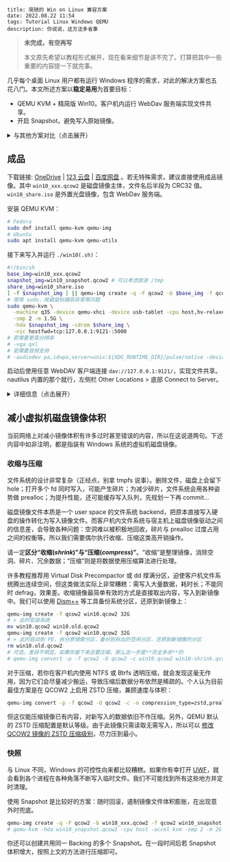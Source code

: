 ```
title: 简陋的 Win on Linux 兼容方案
date: 2022.08.22 11:54
tags: Tutorial Linux Windows QEMU
description: 你说说，这方法多省事
```

> **未完成，有空再写**
>
> 本文原先希望以教程形式展开，现在看来细节是讲不完了。打算把其中一些重要的内容提一下就完事。

几乎每个桌面 Linux 用户都有运行 Windows 程序的需求，对此的解决方案也五花八门。本文所述方案以**稳定易用**为首要目标：

- QEMU KVM + 精简版 Win10。客户机内运行 WebDav 服务端实现文件共享。
- 开启 Snapshot，避免写入原始镜像。

<details>
<summary>与其他方案对比（点击展开）</summary>

对比 Wine：

- Wine 性能几乎无损失，甚至可通过 Proton 运行大型游戏；本方案图形性能较弱。
- 本方案较为通用，可在各种硬件、内核、发行版下运行；Wine 对环境要求较多。
- 本方案几乎无需维护，一劳永逸；Wine 有时需为特定应用作出调整，存在紧急情况下新应用无法运行的尴尬。

对比其他虚拟机：

- VitrualBox 图形性能略好，需额外加载内核模块，可能在内核升级后崩溃；本方案使用 KVM，无需额外内核模块，更稳定。
- ESXi 综合性能较好，安装繁琐，收费；本方案安装简便，除 Windows 本身外完全开源。
- 本方案中 QCOW2 磁盘镜像支持 ZSTD 压缩，可大幅减小体积（当前为 `1.33 GiB`）。

</details>

## 成品

下载链接: [OneDrive](https://1drv.ms/u/s!AndLPYbx5v06kh_hMRzLhgoTqOvN) | [123 云盘](https://www.123pan.com/s/SfI0Vv-yDEhd) | [百度网盘](https://pan.baidu.com/s/1M0zD537bNU5i78pcIyYk_w) 。若无特殊需求，建议直接使用成品镜像。其中 `win10_xxx.qcow2` 是磁盘镜像主体，文件名后半段为 CRC32 值。`win10_share.iso` 是外置光盘镜像，包含 WebDav 服务端。

安装 QEMU KVM：

```sh
# Fedora
sudo dnf install qemu-kvm qemu-img
# Ubuntu
sudo apt install qemu-kvm qemu-utils
```

接下来写入并运行 `./win10(.sh)`：

```sh
#!/bin/sh
base_img=win10_xxx.qcow2
snapshot_img=win10_snapshot.qcow2 # 可以考虑放进 /tmp
share_img=win10_share.iso
[ -f $snapshot_img ] || qemu-img create -q -F qcow2 -b $base_img -f qcow2 $snapshot_img
# 使用 sudo，规避鼠标捕获异常等问题
sudo qemu-kvm \
  -machine q35 -device qemu-xhci -device usb-tablet -cpu host,hv-relaxed,hv-vapic,hv-spinlocks=0x1fff,hv-vpindex,hv-time,hv-synic,hv-stimer \
  -smp 2 -m 1.5G \
  -hda $snapshot_img -cdrom $share_img \
  -nic hostfwd=tcp:127.0.0.1:9121-:5000
# 若需要更高分辨率
# -vga qxl
# 若需要音频支持
# -audiodev pa,id=pa,server=unix:${XDG_RUNTIME_DIR}/pulse/native -device usb-audio,audiodev=pa
```

启动后使用任意 WebDAV 客户端连接 `dav://127.0.0.1:9121/`，实现文件共享。nautilus 内置的那个就行，左侧栏 Other Locations > 底部 Connect to Server。

<details>
<summary>详细信息（点击展开）</summary>

- 集成常用运行库和精简版输入法。建议将自定义内容写入外置光盘镜像。
- 未激活。个人认为不影响使用，且 KMS 激活存在过期的麻烦。
- 默认 Administrator 用户，禁用 UAC 等几乎所有安全功能。
- 注销后立刻自动登录，便于自动修改缩放等需注销生效的设置。
- 在 QEMU 6.2 上制作，经测试 7.1 可用，之后应该也没问题。
- 为什么使用中文版系统：因为国内许多软件在非中文系统下会卡 Bug。也许你可以换用 Tiny10。
- 为什么不使用 virt-manager：因为 QEMU 命令行更简短可控。想用 virt-manager 也行，依上文填入参数即可。

磁盘镜像更新日志：

- `20221002(a58fd75e)`：进一步提升 ZSTD 压缩等级，减小体积。
- `20221001(8b8db6b9)`：统一资源管理器列布局；消除开始菜单最近添加提示；恢复系统属性信息到原版。
- `20220904(d936163a)`：修复输入法无法输入全角符号(原帖 84 楼)；消除 IE 主页破坏提示。

鸣谢：

- [Windows 10 三杰版 LTSB 2016 SE ...](http://wuyou.net/forum.php?mod=viewthread&tid=411792)
- [搜狗五笔输入法 v5.2 正式版 ...](http://wuyou.net/forum.php?mod=viewthread&tid=428671)
- [sigoden / dufs - GitHub](https://github.com/sigoden/dufs)
- [Improving the Performance ... QEMU](https://leduccc.medium.com/improving-the-performance-of-a-windows-10-guest-on-qemu-a5b3f54d9cf5)

</details>

## 减小虚拟机磁盘镜像体积

当前网络上对减小镜像体积有许多过时甚至错误的内容，所以在这说道两句。下述内容中如非注明，都是指装有 Windows 系统的虚拟机磁盘镜像。

### 收缩与压缩

文件系统的设计非常复杂（正经点，别拿 tmpfs 说事）。删除文件，磁盘上会留下 hole；打开多个 fd 同时写入，可能产生碎片；为减少碎片，文件系统会用各种姿势做 prealloc；为提升性能，还可能缓存写入队列，先规划一下再 commit...

磁盘镜像文件本质是一个 user space 的文件系统 backend，把原本直接写入硬盘的操作转化为写入镜像文件。而客户机内文件系统与宿主机上磁盘镜像驱动之间的信息差，会导致各种问题：空洞难以被积极地回收，碎片与 prealloc 过度占用之间的权衡等。所以我们需要偶尔执行收缩、压缩这类高开销操作。

请一定**区分“收缩(_shrink_)”与“压缩(_compress_)”**。“收缩”是整理镜像，消除空洞、碎片、冗余数据；“压缩”则是将数据使用压缩算法进行处理。

许多教程推荐用 Virtual Disk Precompactor 或 dd 撑满分区，迫使客户机文件系统腾出连续空间，但这类做法实际上非常糟糕：需写入大量数据，耗时长；不能同时 defrag，效果差。收缩镜像最简单有效的方式是直接取出内容，写入到新镜像中。我们可以使用 [Dism++](http://dism.cf) 等工具备份系统分区，还原到新镜像上：

```sh
qemu-img create -f qcow2 win10.qcow2 32G
# > 此时安装系统
mv win10.qcow2 win10.old.qcow2
qemu-img create -f qcow2 win10.qcow2 32G
# > 此时启动到 PE，拆分原镜像分区，备份到拆出的空闲分区，还原到新镜像的分区
rm win10.old.qcow2
# 可选，差异不明显。如果你接下来还要压缩，那么这一步是**完全多余**的
# qemu-img convert -p -f qcow2 -O qcow2 -c win10.qcow2 win10-shrink.qcow2
```

对于压缩，若你在客户机内使用 NTFS 或 Btrfs 透明压缩，就会发现这毫无作用，因为它们会尽量减少搬运，导致压缩后数据分布依然是稀疏的。个人认为目前最佳方案是在 QCOW2 上启用 ZSTD 压缩，兼顾速度与体积：

```sh
qemu-img convert -p -f qcow2 -O qcow2 -c -o compression_type=zstd,preallocation=off win10.qcow2 win10-zstd.qcow2
```

但这仅能压缩镜像已有内容，对新写入的数据依旧不作压缩。另外，QEMU 默认的 ZSTD 压缩配置是默认等级。由于此镜像只需读取无需写入，所以可以 [修改 QCOW2 镜像的 ZSTD 压缩级别](/./post/202206112353)，尽力压到最小。

### 快照

与 Linux 不同，Windows 的可控性向来都比较糟糕。如果你有幸打开 [UWF](https://learn.microsoft.com/en-us/windows-hardware/customize/enterprise/unified-write-filter)，就会看到各个进程在各种角落不断写入临时文件。我们不可能找到所有这些地方并定时清理。

使用 Snapshot 是比较好的方案：随时回滚，遏制镜像文件体积膨胀，在出现意外时兜底。

```sh
qemu-img create -q -F qcow2 -b win10_xxx.qcow2 -f qcow2 win10_snapshot.qcow2
# qemu-kvm -hda win10_snapshot.qcow2 -cpu host -accel kvm -smp 2 -m 2G
```

你还可以创建共用同一 Backing 的多个 Snapshot。在一段时间后若 Snapshot 体积增大，按照上文的方法进行压缩即可。

<!--

mkisofs -udf -o share.iso ./share # use udf to support long file name
qemu-img create -f qcow2 win10.qcow2 32G
qemu-img convert -p -f qcow2 -O qcow2 -c -o compression_type=zstd,preallocation=off win10.qcow2 win10-zstd.qcow2
qemu-img create -q -F qcow2 -b win10.qcow2 -f qcow2 snapshot.qcow2
* name "virtio-gpu-gl-device", bus virtio-bus
* name "virtio-gpu-gl-pci", bus PCI
-drive file=share.iso,media=cdrom
-cdrom /run/media/kkocdko/data/win/pkgs/WinPE/WePE_2.2_10-64.iso -boot order=d
-vga none -device bochs-display,xres=1920,yres=1080,refresh_rate=60,vgamem=268435456 -display gtk,gl=on,zoom-to-fit=true
-vga none -device virtio-gpu-gl-pci
-vga none -display gtk,gl=on -device virtio-gpu-pci
-vga none -device bochs-display,vgamem=268435456 -display vnc=:0
-rtc base=localtime,driftfix=slew
-sandbox on,obsolete=deny,elevateprivileges=deny,spawn=deny,resourcecontrol=deny
-msg timestamp=on
-global kvm-pit.lost_tick_policy=delay -no-hpet -no-shutdown

删除显示器设置：HKEY_LOCAL_MACHINE\SYSTEM\ControlSet001\Control\GraphicsDrivers\Configuration\MSBDD...

https://docs.microsoft.com/en-us/windows-hardware/manufacture/desktop/dpi-related-apis-and-registry-settings

| Scale | DPI | DPI (Hex) | Name        |
| ----- | --- | --------- | ----------- |
| 100 % | 96  | 0x0060    | default     |
| 125 % | 120 | 0x0078    | medium      |
| 150 % | 144 | 0x0090    | larger      |
| 200 % | 192 | 0x00c0    | extra-large |

```
Windows Registry Editor Version 5.00

[HKEY_LOCAL_MACHINE\SOFTWARE\Microsoft\Windows NT\CurrentVersion\Winlogon]
"DefaultUserName"="Administrator"
"DefaultPassword"=""
"AutoAdminLogon"="1"
"ForceAutoLogon"=dword:00000001
"ForceUnlockLogon"=dword:00000001

[HKEY_CURRENT_USER\SOFTWARE\Microsoft\Windows\CurrentVersion\Explorer\Serialize]
"StartupDelayInMSec"=dword:00000000
```

TODO：
* 修改 DPI 设置的示例

-->
